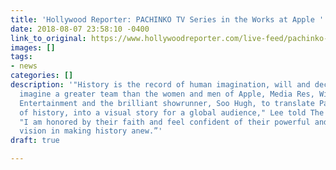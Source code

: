 ```yaml
---
title: 'Hollywood Reporter: PACHINKO TV Series in the Works at Apple '
date: 2018-08-07 23:58:10 -0400
link_to_original: https://www.hollywoodreporter.com/live-feed/pachinko-tv-series-works-at-apple-1132664
images: []
tags:
- news
categories: []
description: '"History is the record of human imagination, will and decisions. I cannot
  imagine a greater team than the women and men of Apple, Media Res, William Morris
  Entertainment and the brilliant showrunner, Soo Hugh, to translate Pachinko, a novel
  of history, into a visual story for a global audience," Lee told The Hollywood Reporter.
  "I am honored by their faith and feel confident of their powerful and ground-breaking
  vision in making history anew.”'
draft: true

---
```


